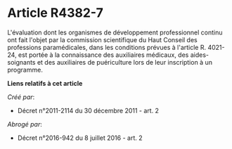 # Article R4382-7

L'évaluation dont les organismes de développement professionnel continu ont fait l'objet par la commission scientifique du
Haut Conseil des professions paramédicales, dans les conditions prévues à l'article R. 4021-24, est portée à la connaissance
des auxiliaires médicaux, des aides-soignants et des auxiliaires de puériculture lors de leur inscription à un programme.

**Liens relatifs à cet article**

_Créé par_:

  - Décret n°2011-2114 du 30 décembre 2011 - art. 2

_Abrogé par_:

  - Décret n°2016-942 du 8 juillet 2016 - art. 2
